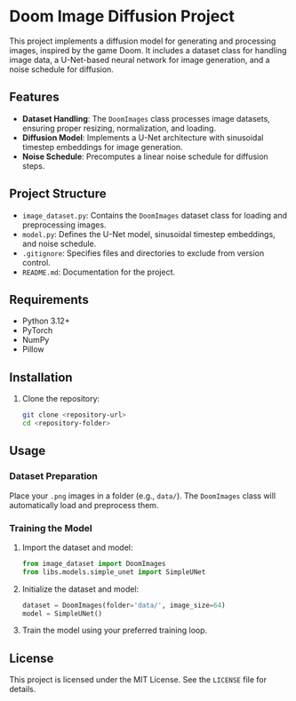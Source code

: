 # Doom Image Diffusion Project

This project implements a diffusion model for generating and processing images, inspired by the game Doom. It includes a dataset class for handling image data, a U-Net-based neural network for image generation, and a noise schedule for diffusion.

## Features

- **Dataset Handling**: The `DoomImages` class processes image datasets, ensuring proper resizing, normalization, and loading.
- **Diffusion Model**: Implements a U-Net architecture with sinusoidal timestep embeddings for image generation.
- **Noise Schedule**: Precomputes a linear noise schedule for diffusion steps.

## Project Structure

- `image_dataset.py`: Contains the `DoomImages` dataset class for loading and preprocessing images.
- `model.py`: Defines the U-Net model, sinusoidal timestep embeddings, and noise schedule.
- `.gitignore`: Specifies files and directories to exclude from version control.
- `README.md`: Documentation for the project.

## Requirements

- Python 3.12+
- PyTorch
- NumPy
- Pillow

## Installation

1. Clone the repository:
   ```bash
   git clone <repository-url>
   cd <repository-folder>
   ```

## Usage

### Dataset Preparation

Place your `.png` images in a folder (e.g., `data/`). The `DoomImages` class will automatically load and preprocess them.

### Training the Model

1. Import the dataset and model:
   ```python
   from image_dataset import DoomImages
   from libs.models.simple_unet import SimpleUNet
   ```

2. Initialize the dataset and model:
   ```python
   dataset = DoomImages(folder='data/', image_size=64)
   model = SimpleUNet()
   ```

3. Train the model using your preferred training loop.

## License

This project is licensed under the MIT License. See the `LICENSE` file for details.